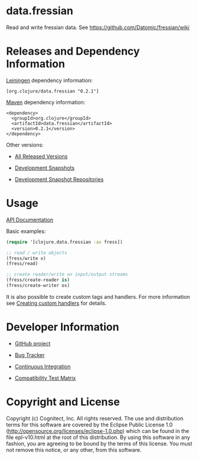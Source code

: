 # data.fressian

Read and write fressian data. See https://github.com/Datomic/fressian/wiki

# Releases and Dependency Information

[Leiningen](https://github.com/technomancy/leiningen) dependency information:

    [org.clojure/data.fressian "0.2.1"]

[Maven](http://maven.apache.org/) dependency information:

    <dependency>
      <groupId>org.clojure</groupId>
      <artifactId>data.fressian</artifactId>
      <version>0.2.1</version>
    </dependency>

Other versions:

* [All Released Versions](http://search.maven.org/#search%7Cgav%7C1%7Cg%3A%22org.clojure%22%20AND%20a%3A%22data.fressian%22)

* [Development Snapshots](https://oss.sonatype.org/index.html#nexus-search;gav~org.clojure~data.fressian~~~)

* [Development Snapshot Repositories](http://dev.clojure.org/display/doc/Maven+Settings+and+Repositories)

# Usage

[API Documentation](http://clojure.github.com/data.fressian/)

Basic examples:

```clojure
(require '[clojure.data.fressian :as fress])

;; read / write objects
(fress/write x)
(fress/read)

;; create reader/write on input/output streams
(fress/create-reader is)
(fress/create-writer os)
```

It is also possible to create custom tags and handlers. For more information see [Creating custom handlers](https://github.com/clojure/data.fressian/wiki/Creating-custom-handlers) for details.

# Developer Information

* [GitHub project](https://github.com/clojure/data.fressian)

* [Bug Tracker](http://dev.clojure.org/jira/browse/DFRS)

* [Continuous Integration](http://build.clojure.org/job/data.fressian/)

* [Compatibility Test Matrix](http://build.clojure.org/job/data.fressian-test-matrix/)


# Copyright and License

Copyright (c) Cognitect, Inc. All rights reserved.  The use and
distribution terms for this software are covered by the Eclipse Public
License 1.0 (http://opensource.org/licenses/eclipse-1.0.php) which can
be found in the file epl-v10.html at the root of this distribution.
By using this software in any fashion, you are agreeing to be bound by
the terms of this license.  You must not remove this notice, or any
other, from this software.
